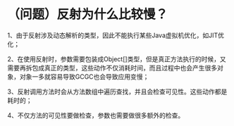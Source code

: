 # （问题）反射为什么比较慢？


1、由于反射涉及动态解析的类型，因此不能执行某些Java虚拟机优化，如JIT优化；

2、在使用反射时，参数需要包装成Object[]类型，但是真正方法执行的时候，又需要再拆包成真正的类型，这些动作不仅消耗时间，而且过程中也会产生很多对象，对象一多就容易导致GCGC也会导致应用变慢；

3、反射调用方法时会从方法数组中遍历查找，并且会检查可见性。这些动作都是耗时的；

4、不仅方法的可见性要做检查，参数也需要做很多额外的检查。
